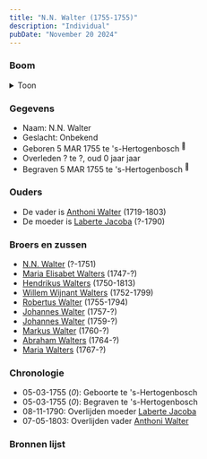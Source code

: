 ```yaml
---
title: "N.N. Walter (1755-1755)"
description: "Individual"
pubDate: "November 20 2024"
---
```


### Boom
<details><summary>Toon</summary>

![test](https://www.plantuml.com/plantuml/svg/ZP9DJy9048Rl-oicSl24QItbAmGLXAX1DCQFU2BRTcmttUwItIMc8Vnt1oX2D45lcvbvvtrcPY-juyOj2ibiBjIS6rv0nECyDNgXag6Mse0pN5bAeN8i4mb2B4miSVl6OkvAAB28qDXjo3eqg5qvHtRGDPRSMbWo01Xeaw1vpaISAxIsrokuKFq-16p5s2ayRgmisofEhfJBj1BmnYKrFW5kuTRp_C07g8s2SJWUKDVbXq2PhA3NZNXKpYBjdCHk7nfmFHg2t_8xS75GPFE5b3EkabbijBMH9WwgRi7zrJluRI-WwjKEOC9fDeTmnsCTyJt0EG6C1wDW51m1kFYFRnkc3wz4sV7WrDPlo4sdg29jusoFqUj-Of88bP8WXBkN2GaQpGtEsFEyHXDgKgIPAr5A_Kb8ArRjgLwlAbZ5lGzKIWgiKws0xTocPzEpdojl1V1zgwrNQh0yCdn8-tmYp33yFTUVIpaGhu_1Bb4bz56_0000)
</details>

### Gegevens
- Naam: N.N. Walter 
- Geslacht: Onbekend
- Geboren 5 MAR 1755 te 's-Hertogenbosch <sup><a href="../s00039/" style="text-decoration:none" title="Begravene N.N. Walters 05/03/1755">:link:</a></sup>
- Overleden ? te ?, oud 0 jaar jaar 
- Begraven 5 MAR 1755 te 's-Hertogenbosch <sup><a href="../s00039/" style="text-decoration:none" title="Begravene N.N. Walters 05/03/1755">:link:</a></sup>

### Ouders
- De vader is [Anthoni Walter](../i00131/) (1719-1803)
- De moeder is [Laberte Jacoba](../i00132/) (?-1790)

### Broers en zussen
- [N.N. Walter](../i00143/) (?-1751)
- [Maria Elisabet Walters](../i00147/) (1747-?)
- [Hendrikus Walters](../i00139/) (1750-1813)
- [Willem Wijnant Walters](../i00120/) (1752-1799)
- [Robertus Walter](../i00140/) (1755-1794)
- [Johannes Walter](../i00141/) (1757-?)
- [Johannes Walter](../i00146/) (1759-?)
- [Markus Walter](../i00144/) (1760-?)
- [Abraham Walters](../i00133/) (1764-?)
- [Maria Walters](../i00138/) (1767-?)

### Chronologie
- 05-03-1755 (<i>0</i>): Geboorte te 's-Hertogenbosch
- 05-03-1755 (<i>0</i>): Begraven te 's-Hertogenbosch
- 08-11-1790: Overlijden moeder [Laberte Jacoba](../i00132/)
- 07-05-1803: Overlijden vader [Anthoni Walter](../i00131/)

### Bronnen lijst